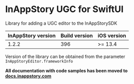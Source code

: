 # InAppStory UGC for SwiftUI

Library for adding a UGC editor to the InAppStorySDK

| InAppStory version | Build version | iOS version |
|--------------------|---------------|-------------|
| 1.2.2              | 396           | >= 13.4     |

Version of the library can be obtained from the parameter `InAppStoryEditor.frameworkInfo`

**All documentation with code samples has been moved to [docs.inappstory.com](https://docs.inappstory.com/ugc-guides/ios-ugc.html)**
